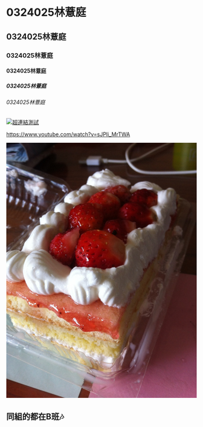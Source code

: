 # 0324025林薏庭
## 0324025林薏庭
### 0324025林薏庭
#### 0324025林薏庭
##### 0324025林薏庭
###### 0324025林薏庭



[![超連結測試](https://www.youtube.com/watch?v=sJPIi_MrTWA.jpg)](https://www.youtube.com/watch?v=sJPIi_MrTWA "piano")

<https://www.youtube.com/watch?v=sJPIi_MrTWA>

![20170409_170414_0038](20170409_170414_0038.jpg)

## 同組的都在B班:notes:


